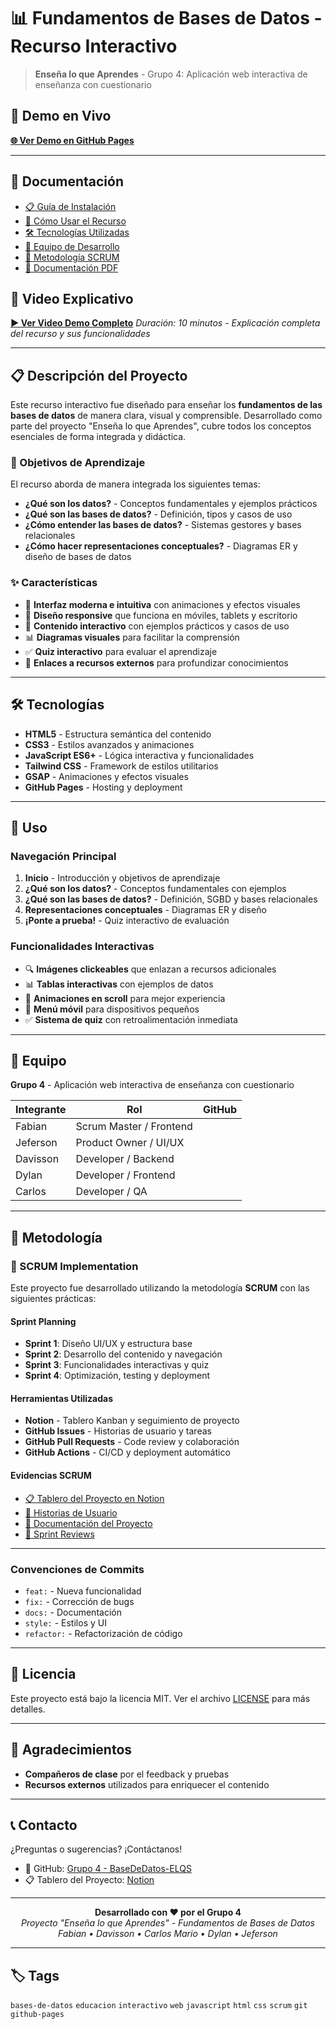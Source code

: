 # 📊 Fundamentos de Bases de Datos - Recurso Interactivo

> **Enseña lo que Aprendes** - Grupo 4: Aplicación web interactiva de enseñanza con cuestionario

## 🚀 Demo en Vivo

**[🌐 Ver Demo en GitHub Pages](https://fabianpertuz.github.io/BaseDeDatos-ELQS/)**

---

## 📖 Documentación

- [📋 Guía de Instalación](#instalación)
- [🎯 Cómo Usar el Recurso](#uso)
- [🛠️ Tecnologías Utilizadas](#tecnologías)
- [👥 Equipo de Desarrollo](#equipo)
- [📝 Metodología SCRUM](#metodología)
- [📄 Documentación PDF](https://drive.google.com/file/d/1KazVrLsod3kuToPPRbg6vAaV2RZlFUjh/view?usp=sharing)

## 🎥 Video Explicativo

**[▶️ Ver Video Demo Completo](https://youtube.com/watch?v=tu-video-id)**
*Duración: 10 minutos - Explicación completa del recurso y sus funcionalidades*

---

## 📋 Descripción del Proyecto

Este recurso interactivo fue diseñado para enseñar los **fundamentos de las bases de datos** de manera clara, visual y comprensible. Desarrollado como parte del proyecto "Enseña lo que Aprendes", cubre todos los conceptos esenciales de forma integrada y didáctica.

### 🎯 Objetivos de Aprendizaje

El recurso aborda de manera integrada los siguientes temas:

- **¿Qué son los datos?** - Conceptos fundamentales y ejemplos prácticos
- **¿Qué son las bases de datos?** - Definición, tipos y casos de uso
- **¿Cómo entender las bases de datos?** - Sistemas gestores y bases relacionales
- **¿Cómo hacer representaciones conceptuales?** - Diagramas ER y diseño de bases de datos

### ✨ Características

- 🎨 **Interfaz moderna e intuitiva** con animaciones y efectos visuales
- 📱 **Diseño responsive** que funciona en móviles, tablets y escritorio
- 🎯 **Contenido interactivo** con ejemplos prácticos y casos de uso
- 📊 **Diagramas visuales** para facilitar la comprensión
- ✅ **Quiz interactivo** para evaluar el aprendizaje
- 🔗 **Enlaces a recursos externos** para profundizar conocimientos

---

## 🛠️ Tecnologías

- **HTML5** - Estructura semántica del contenido
- **CSS3** - Estilos avanzados y animaciones
- **JavaScript ES6+** - Lógica interactiva y funcionalidades
- **Tailwind CSS** - Framework de estilos utilitarios
- **GSAP** - Animaciones y efectos visuales
- **GitHub Pages** - Hosting y deployment

---



## 🎯 Uso

### Navegación Principal
1. **Inicio** - Introducción y objetivos de aprendizaje
2. **¿Qué son los datos?** - Conceptos fundamentales con ejemplos
3. **¿Qué son las bases de datos?** - Definición, SGBD y bases relacionales
4. **Representaciones conceptuales** - Diagramas ER y diseño
5. **¡Ponte a prueba!** - Quiz interactivo de evaluación

### Funcionalidades Interactivas
- 🔍 **Imágenes clickeables** que enlazan a recursos adicionales
- 📊 **Tablas interactivas** con ejemplos de datos
- 🎨 **Animaciones en scroll** para mejor experiencia
- 📱 **Menú móvil** para dispositivos pequeños
- ✅ **Sistema de quiz** con retroalimentación inmediata

---

## 👥 Equipo

**Grupo 4** - Aplicación web interactiva de enseñanza con cuestionario

| Integrante | Rol | GitHub |
|------------|-----|--------|
| Fabian | Scrum Master / Frontend | |
| Jeferson | Product Owner / UI/UX | |
| Davisson | Developer / Backend | |
| Dylan | Developer / Frontend | |
| Carlos | Developer / QA ||

---

## 📝 Metodología

### 🔄 SCRUM Implementation

Este proyecto fue desarrollado utilizando la metodología **SCRUM** con las siguientes prácticas:

#### Sprint Planning
- **Sprint 1**: Diseño UI/UX y estructura base
- **Sprint 2**: Desarrollo del contenido y navegación
- **Sprint 3**: Funcionalidades interactivas y quiz
- **Sprint 4**: Optimización, testing y deployment

#### Herramientas Utilizadas
- **Notion** - Tablero Kanban y seguimiento de proyecto
- **GitHub Issues** - Historias de usuario y tareas
- **GitHub Pull Requests** - Code review y colaboración
- **GitHub Actions** - CI/CD y deployment automático

#### Evidencias SCRUM
- [📋 Tablero del Proyecto en Notion](https://www.notion.so/23032c1dc35980e2bd71cbb904a86218?v=23032c1dc35980ad8ad7000c4a5b9a92)
- [📝 Historias de Usuario](https://github.com/fabianpertuz/BaseDeDatos-ELQS/issues?q=label%3A%22user+story%22)
- [📄 Documentación del Proyecto](https://drive.google.com/file/d/1KazVrLsod3kuToPPRbg6vAaV2RZlFUjh/view?usp=sharing)
- [🔄 Sprint Reviews](https://github.com/fabianpertuz/BaseDeDatos-ELQS/wiki/Sprint-Reviews)

---


### Convenciones de Commits
- `feat:` - Nueva funcionalidad
- `fix:` - Corrección de bugs
- `docs:` - Documentación
- `style:` - Estilos y UI
- `refactor:` - Refactorización de código

---

## 📄 Licencia

Este proyecto está bajo la licencia MIT. Ver el archivo [LICENSE](LICENSE) para más detalles.

---

## 🙏 Agradecimientos

- **Compañeros de clase** por el feedback y pruebas
- **Recursos externos** utilizados para enriquecer el contenido

---

## 📞 Contacto

¿Preguntas o sugerencias? ¡Contáctanos!

- 🐙 GitHub: [Grupo 4 - BaseDeDatos-ELQS](https://github.com/fabianpertuz/BaseDeDatos-ELQS)
- 📋 Tablero del Proyecto: [Notion](https://www.notion.so/23032c1dc35980e2bd71cbb904a86218?v=23032c1dc35980ad8ad7000c4a5b9a92)

---

<div align="center">
  <strong>Desarrollado con ❤️ por el Grupo 4</strong>
  <br>
  <em>Proyecto "Enseña lo que Aprendes" - Fundamentos de Bases de Datos</em>
  <br>
  <em>Fabian • Davisson • Carlos Mario • Dylan • Jeferson</em>
</div>

---

## 🏷️ Tags

`bases-de-datos` `educacion` `interactivo` `web` `javascript` `html` `css` `scrum` `git` `github-pages`

